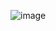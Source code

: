 ![image](https://user-images.githubusercontent.com/65898712/83317150-f172b300-a254-11ea-9f87-018831644f16.png)

